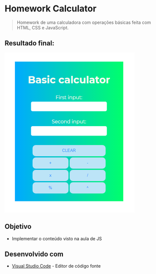 # Homework Calculator
> Homework de uma calculadora com operações básicas feita com HTML, CSS e JavaScript.

## Resultado final:
![Desing da Calculadora](calculator.png)

## Objetivo

* Implementar o conteúdo visto na aula de JS

## Desenvolvido com

* [Visual Studio Code](https://code.visualstudio.com/) - Editor de código fonte
